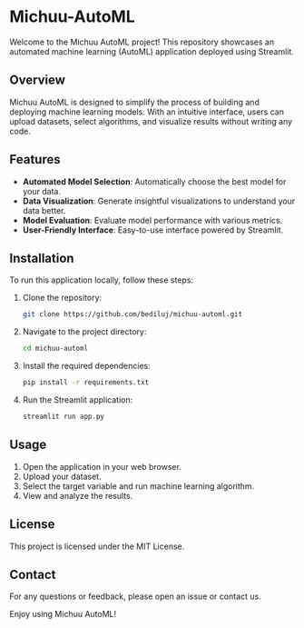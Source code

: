 # Michuu-AutoML

Welcome to the Michuu AutoML project! This repository showcases an automated machine learning (AutoML) application deployed using Streamlit.

## Overview

Michuu AutoML is designed to simplify the process of building and deploying machine learning models. With an intuitive interface, users can upload datasets, select algorithms, and visualize results without writing any code.

## Features

- **Automated Model Selection**: Automatically choose the best model for your data.
- **Data Visualization**: Generate insightful visualizations to understand your data better.
- **Model Evaluation**: Evaluate model performance with various metrics.
- **User-Friendly Interface**: Easy-to-use interface powered by Streamlit.

## Installation

To run this application locally, follow these steps:

1. Clone the repository:
    ```bash
    git clone https://github.com/bediluj/michuu-automl.git
    ```
2. Navigate to the project directory:
    ```bash
    cd michuu-automl
    ```
3. Install the required dependencies:
    ```bash
    pip install -r requirements.txt
    ```
4. Run the Streamlit application:
    ```bash
    streamlit run app.py
    ```

## Usage

1. Open the application in your web browser.
2. Upload your dataset.
3. Select the  target variable and run machine learning algorithm.
4. View and analyze the results.

## License

This project is licensed under the MIT License.

## Contact

For any questions or feedback, please open an issue or contact us.

Enjoy using Michuu AutoML!   
